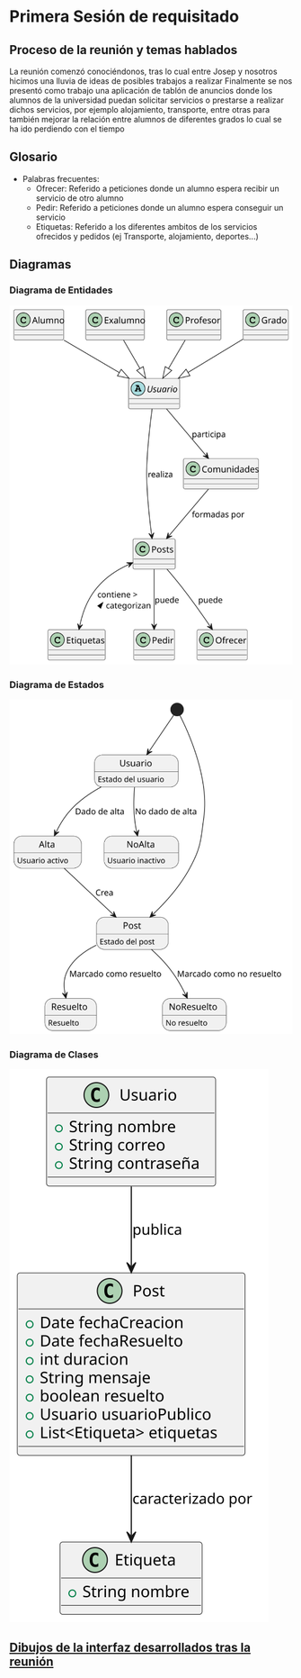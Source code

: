 # Primera Sesión de requisitado

## Proceso de la reunión y temas hablados

La reunión comenzó conociéndonos, tras lo cual entre Josep y nosotros hicimos una lluvia de ideas de posibles trabajos a realizar
Finalmente se nos presentó como trabajo una aplicación de tablón de anuncios donde los alumnos de la universidad puedan solicitar servicios o prestarse a realizar dichos servicios, por ejemplo alojamiento, transporte, entre otras para también mejorar la relación entre alumnos de diferentes grados lo cual se ha ido perdiendo con el tiempo

## Glosario

- Palabras frecuentes:
  - Ofrecer: Referido a peticiones donde un alumno espera recibir un servicio de otro alumno
  - Pedir: Referido a peticiones donde un alumno espera conseguir un servicio
  - Etiquetas: Referido a los diferentes ambitos de los servicios ofrecidos y pedidos (ej Transporte, alojamiento, deportes...)

## Diagramas

### Diagrama de Entidades
![Diagrama de Entidades](../images/ModelosUML/modelosUML/Diagrama_Entidades.svg)
### Diagrama de Estados
![Diagrama de Estados](../images/ModelosUML/modelosUML/Diagrama_Estados.svg)
### Diagrama de Clases
![Diagrama de Entidades](../images/ModelosUML/modelosUML/Diagrama_clases.svg)

## [Dibujos de la interfaz desarrollados tras la reunión](../Images)

